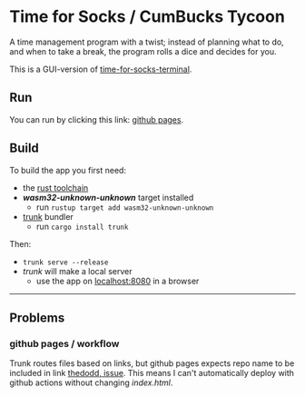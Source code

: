# Time for Socks / CumBucks Tycoon

A time management program with a twist; instead of planning what to do, and when to take a break, the program rolls a dice and decides for you. 

This is a GUI-version of [time-for-socks-terminal](https://github.com/askeladd123/time-for-socks-terminal).

## Run
You can run by clicking this link: [github pages](https://askeladd123.github.io/time-for-socks-app/).

## Build
To build the app you first need:
- the [rust toolchain](https://www.rust-lang.org/tools/install)
- ***wasm32-unknown-unknown*** target installed
  - run `rustup target add wasm32-unknown-unknown`
- [trunk](https://crates.io/crates/trunk) bundler
  - run `cargo install trunk`

Then:
- `trunk serve --release`
- *trunk* will make a local server
  - use the app on [localhost:8080]() in a browser

---

## Problems
### github pages / workflow
Trunk routes files based on links, but github pages expects repo name to be included in link [thedodd, issue](https://github.com/thedodd/trunk/issues/268). This means I can't automatically deploy with github actions without changing *index.html*. 
